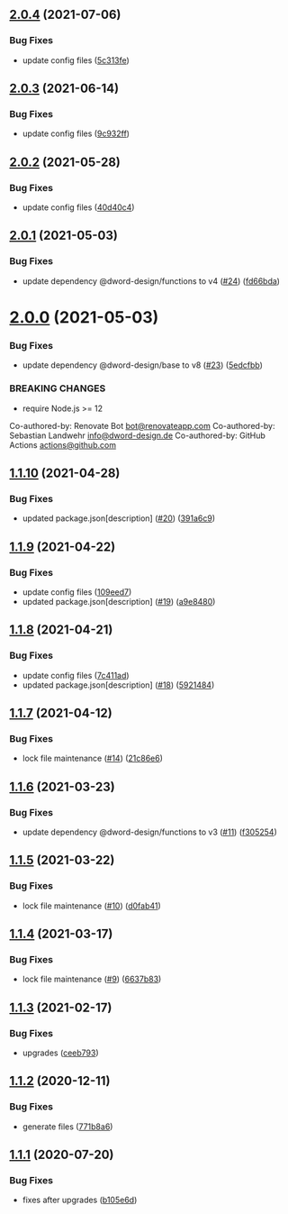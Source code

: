 ## [2.0.4](https://github.com/dword-design/github-web-extension-utils/compare/v2.0.3...v2.0.4) (2021-07-06)


### Bug Fixes

* update config files ([5c313fe](https://github.com/dword-design/github-web-extension-utils/commit/5c313fe16f0aa759d2c51fe98e0804a159fac456))

## [2.0.3](https://github.com/dword-design/github-web-extension-utils/compare/v2.0.2...v2.0.3) (2021-06-14)


### Bug Fixes

* update config files ([9c932ff](https://github.com/dword-design/github-web-extension-utils/commit/9c932fff9797f477d670c240b270501030d15a1f))

## [2.0.2](https://github.com/dword-design/github-web-extension-utils/compare/v2.0.1...v2.0.2) (2021-05-28)


### Bug Fixes

* update config files ([40d40c4](https://github.com/dword-design/github-web-extension-utils/commit/40d40c471817a679beba7425deb29d17186e2a8f))

## [2.0.1](https://github.com/dword-design/github-web-extension-utils/compare/v2.0.0...v2.0.1) (2021-05-03)


### Bug Fixes

* update dependency @dword-design/functions to v4 ([#24](https://github.com/dword-design/github-web-extension-utils/issues/24)) ([fd66bda](https://github.com/dword-design/github-web-extension-utils/commit/fd66bda9d4202f8536d37fe8dd6d54df51d9f76e))

# [2.0.0](https://github.com/dword-design/github-web-extension-utils/compare/v1.1.10...v2.0.0) (2021-05-03)


### Bug Fixes

* update dependency @dword-design/base to v8 ([#23](https://github.com/dword-design/github-web-extension-utils/issues/23)) ([5edcfbb](https://github.com/dword-design/github-web-extension-utils/commit/5edcfbba578213902cc593ae6152b0642846d183))


### BREAKING CHANGES

* require Node.js >= 12

Co-authored-by: Renovate Bot <bot@renovateapp.com>
Co-authored-by: Sebastian Landwehr <info@dword-design.de>
Co-authored-by: GitHub Actions <actions@github.com>

## [1.1.10](https://github.com/dword-design/github-web-extension-utils/compare/v1.1.9...v1.1.10) (2021-04-28)


### Bug Fixes

* updated package.json[description] ([#20](https://github.com/dword-design/github-web-extension-utils/issues/20)) ([391a6c9](https://github.com/dword-design/github-web-extension-utils/commit/391a6c924234eadf2c1bf8c531829342b48a8727))

## [1.1.9](https://github.com/dword-design/github-web-extension-utils/compare/v1.1.8...v1.1.9) (2021-04-22)


### Bug Fixes

* update config files ([109eed7](https://github.com/dword-design/github-web-extension-utils/commit/109eed76a778afc1b5f73396c6787e0548704e70))
* updated package.json[description] ([#19](https://github.com/dword-design/github-web-extension-utils/issues/19)) ([a9e8480](https://github.com/dword-design/github-web-extension-utils/commit/a9e8480088be2546bb613a8a7f4a84ab0053249c))

## [1.1.8](https://github.com/dword-design/github-web-extension-utils/compare/v1.1.7...v1.1.8) (2021-04-21)


### Bug Fixes

* update config files ([7c411ad](https://github.com/dword-design/github-web-extension-utils/commit/7c411ad73873d9ba884b516ec9dbfccf1831b38a))
* updated package.json[description] ([#18](https://github.com/dword-design/github-web-extension-utils/issues/18)) ([5921484](https://github.com/dword-design/github-web-extension-utils/commit/592148411b35878834432c827fbabc95c5168da0))

## [1.1.7](https://github.com/dword-design/github-web-extension-utils/compare/v1.1.6...v1.1.7) (2021-04-12)


### Bug Fixes

* lock file maintenance ([#14](https://github.com/dword-design/github-web-extension-utils/issues/14)) ([21c86e6](https://github.com/dword-design/github-web-extension-utils/commit/21c86e668fcb21e6ac002db6fc87ac17b0768ce1))

## [1.1.6](https://github.com/dword-design/github-web-extension-utils/compare/v1.1.5...v1.1.6) (2021-03-23)


### Bug Fixes

* update dependency @dword-design/functions to v3 ([#11](https://github.com/dword-design/github-web-extension-utils/issues/11)) ([f305254](https://github.com/dword-design/github-web-extension-utils/commit/f305254d759eba6ec377ba571a1f4b2cdd10c704))

## [1.1.5](https://github.com/dword-design/github-web-extension-utils/compare/v1.1.4...v1.1.5) (2021-03-22)


### Bug Fixes

* lock file maintenance ([#10](https://github.com/dword-design/github-web-extension-utils/issues/10)) ([d0fab41](https://github.com/dword-design/github-web-extension-utils/commit/d0fab41ff80ab3aeee3410ace63377fbbd3c4bf2))

## [1.1.4](https://github.com/dword-design/github-web-extension-utils/compare/v1.1.3...v1.1.4) (2021-03-17)


### Bug Fixes

* lock file maintenance ([#9](https://github.com/dword-design/github-web-extension-utils/issues/9)) ([6637b83](https://github.com/dword-design/github-web-extension-utils/commit/6637b8322d6cea55a94ddfeaf4a15c23d24a2b68))

## [1.1.3](https://github.com/dword-design/github-web-extension-utils/compare/v1.1.2...v1.1.3) (2021-02-17)


### Bug Fixes

* upgrades ([ceeb793](https://github.com/dword-design/github-web-extension-utils/commit/ceeb793b620bcdebc59eee00afb9cf373be383f1))

## [1.1.2](https://github.com/dword-design/github-web-extension-utils/compare/v1.1.1...v1.1.2) (2020-12-11)


### Bug Fixes

* generate files ([771b8a6](https://github.com/dword-design/github-web-extension-utils/commit/771b8a6de2e047dfd716acd3eb5977238c4d60e3))

## [1.1.1](https://github.com/dword-design/github-web-extension-utils/compare/v1.1.0...v1.1.1) (2020-07-20)


### Bug Fixes

* fixes after upgrades ([b105e6d](https://github.com/dword-design/github-web-extension-utils/commit/b105e6d1151211582a6819185447a47daa6dd572))
